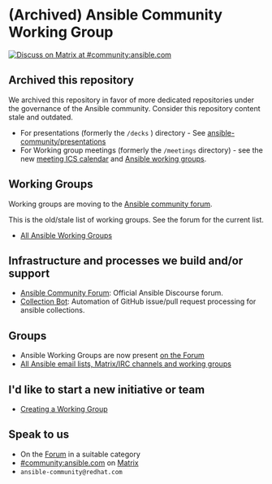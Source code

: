 # (Archived) Ansible Community Working Group

[![Discuss on Matrix at #community:ansible.com](https://img.shields.io/matrix/community:ansible.com.svg?server_fqdn=ansible-accounts.ems.host&label=Discuss%20on%20Matrix%20at%20%23community:ansible.com&logo=matrix)](https://matrix.to/#/#community:ansible.com)

## Archived this repository

We archived this repository in favor of more dedicated repositories under the governance of the
Ansible community. Consider this repository content stale and outdated.

* For presentations (formerly the `/decks` ) directory - See [ansible-community/presentations](https://github.com/ansible-community/presentations)
* For Working group meetings (formerly the `/meetings` directory) - see the new  [meeting ICS calendar](https://forum.ansible.com/g)
and  [Ansible working groups](https://forum.ansible.com/g).


## Working Groups

Working groups are moving to the [Ansible community forum](https://forum.ansible.com/tags/c/project/7/meeting).

This is the old/stale list of working groups. See the forum for the current list.

* [All Ansible Working Groups](https://github.com/ansible/community/wiki)



## Infrastructure and processes we build and/or support

* [Ansible Community Forum](https://forum.ansible.com/): Official Ansible Discourse forum.
* [Collection Bot](https://github.com/ansible-community/collection_bot): Automation of GitHub issue/pull request processing for ansible collections.

## Groups

* Ansible Working Groups are now present [on the Forum](https://forum.ansible.com/g) 
* [All Ansible email lists, Matrix/IRC channels and working groups](https://docs.ansible.com/ansible/devel/community/communication.html)


## I'd like to start a new initiative or team

* [Creating a Working Group](WORKING-GROUPS.md)

## Speak to us

* On the [Forum](https://forum.ansible.com/categories) in a suitable category
* [#community:ansible.com](https://matrix.to/#/#community:ansible.com) on [Matrix](https://docs.ansible.com/ansible/devel/community/communication.html#ansible-community-on-matrix)
* `ansible-community@redhat.com`
